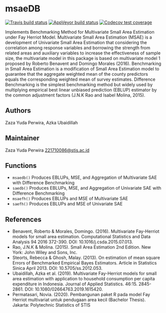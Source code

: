 
<!-- README.md is generated from README.Rmd. Please edit that file -->

# msaeDB

<!-- badges: start -->

[![Travis build
status](https://travis-ci.com/zazaperwira/msaeDB.svg?branch=master)](https://travis-ci.com/zazaperwira/msaeDB)
[![AppVeyor build
status](https://ci.appveyor.com/api/projects/status/github/zazaperwira/msaeDB?branch=master&svg=true)](https://ci.appveyor.com/project/zazaperwira/msaeDB)
[![Codecov test
coverage](https://codecov.io/gh/zazaperwira/msaeDB/branch/master/graph/badge.svg)](https://codecov.io/gh/zazaperwira/msaeDB?branch=master)
<!-- badges: end -->

Implements Benchmarking Method for Multivariate Small Area Estimation
under Fay Herriot Model. Multivariate Small Area Estimation (MSAE) is a
development of Univariate Small Area Estimation that considering the
correlation among response variables and borrowing the strength from
related areas and auxiliary variables to increase the effectiveness of
sample size, the multivariate model in this package is based on
multivariate model 1 proposed by Roberto Benavent and Domingo Morales
(2016). Benchmarking in Small Area Estimation is a modification of Small
Area Estimation model to guarantee that the aggregate weighted mean of
the county predictors equals the corresponding weighted mean of survey
estimates. Difference Benchmarking is the simplest benchmarking method
but widely used by multiplying empirical best linear unbiased prediction
(EBLUP) estimator by the common adjustment factors (J.N.K Rao and Isabel
Molina, 2015).

## Authors

Zaza Yuda Perwira, Azka Ubaidillah

## Maintainer

Zaza Yuda Perwira <221710086@stis.ac.id>

## Functions

  - `msaedb()` Produces EBLUPs, MSE, and Aggregation of Multivariate SAE
    with Difference Benchmarking
  - `saedb()` Produces EBLUPs, MSE, and Aggregation of Univariate SAE
    with Difference Benchmarking
  - `msaefh()` Produces EBLUPs and MSE of Multivariate SAE
  - `saefh()` Produces EBLUPs and MSE of Univariate SAE

## References

  - Benavent, Roberto & Morales, Domingo. (2016). Multivariate
    Fay-Herriot models for small area estimation. Computational
    Statistics and Data Analysis 94 2016 372-390. DOI:
    10.1016/j.csda.2015.07.013.
  - Rao, J.N.K & Molina. (2015). Small Area Estimation 2nd Edition. New
    York: John Wiley and Sons, Inc.
  - Steorts, Rebecca & Ghosh, Malay. (2013). On estimation of mean
    square Errors of Benchmarked Empirical Bayes Estimators. Article in
    Statistics Sinica April 2013. DOI: 10.5705/ss.2012.053.
  - Ubaidillah, Azka et al. (2019). Multivariate Fay-Herriot models for
    small area estimation with application to household consumption per
    capita expenditure in Indonesia. Journal of Applied Statistics.
    46:15. 2845-2861. DOI: 10.1080/02664763.2019.1615420.
  - Permatasari, Novia. (2020). Pembangunan paket R pada model Fay
    Herriot multivariat untuk pendugaan area kecil (Bachelor Thesis).
    Jakarta: Polytechnic Statistics of STIS
